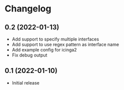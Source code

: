 Changelog
=========

0.2 (2022-01-13)
----------------

- Add support to specify multiple interfaces
- Add support to use regex pattern as interface name
- Add example config for icinga2
- Fix debug output

0.1 (2022-01-10)
----------------

- Initial release
